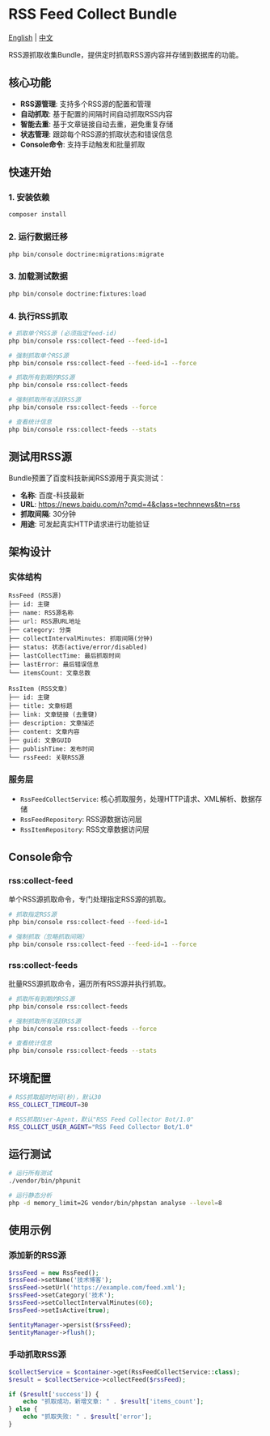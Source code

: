 # RSS Feed Collect Bundle

[English](README.md) | [中文](README.zh-CN.md)

RSS源抓取收集Bundle，提供定时抓取RSS源内容并存储到数据库的功能。

## 核心功能

- **RSS源管理**: 支持多个RSS源的配置和管理
- **自动抓取**: 基于配置的间隔时间自动抓取RSS内容  
- **智能去重**: 基于文章链接自动去重，避免重复存储
- **状态管理**: 跟踪每个RSS源的抓取状态和错误信息
- **Console命令**: 支持手动触发和批量抓取

## 快速开始

### 1. 安装依赖

```bash
composer install
```

### 2. 运行数据迁移

```bash
php bin/console doctrine:migrations:migrate
```

### 3. 加载测试数据

```bash
php bin/console doctrine:fixtures:load
```

### 4. 执行RSS抓取

```bash
# 抓取单个RSS源 (必须指定feed-id)
php bin/console rss:collect-feed --feed-id=1

# 强制抓取单个RSS源
php bin/console rss:collect-feed --feed-id=1 --force

# 抓取所有到期的RSS源
php bin/console rss:collect-feeds

# 强制抓取所有活跃RSS源
php bin/console rss:collect-feeds --force

# 查看统计信息
php bin/console rss:collect-feeds --stats
```

## 测试用RSS源

Bundle预置了百度科技新闻RSS源用于真实测试：

- **名称**: 百度-科技最新
- **URL**: https://news.baidu.com/n?cmd=4&class=technnews&tn=rss
- **抓取间隔**: 30分钟
- **用途**: 可发起真实HTTP请求进行功能验证

## 架构设计

### 实体结构

```
RssFeed (RSS源)
├── id: 主键
├── name: RSS源名称
├── url: RSS源URL地址
├── category: 分类
├── collectIntervalMinutes: 抓取间隔(分钟)
├── status: 状态(active/error/disabled)
├── lastCollectTime: 最后抓取时间
├── lastError: 最后错误信息
└── itemsCount: 文章总数

RssItem (RSS文章)
├── id: 主键  
├── title: 文章标题
├── link: 文章链接 (去重键)
├── description: 文章描述
├── content: 文章内容
├── guid: 文章GUID
├── publishTime: 发布时间
└── rssFeed: 关联RSS源
```

### 服务层

- `RssFeedCollectService`: 核心抓取服务，处理HTTP请求、XML解析、数据存储
- `RssFeedRepository`: RSS源数据访问层
- `RssItemRepository`: RSS文章数据访问层

## Console命令

### rss:collect-feed

单个RSS源抓取命令，专门处理指定RSS源的抓取。

```bash
# 抓取指定RSS源
php bin/console rss:collect-feed --feed-id=1

# 强制抓取（忽略抓取间隔）
php bin/console rss:collect-feed --feed-id=1 --force
```

### rss:collect-feeds

批量RSS源抓取命令，遍历所有RSS源并执行抓取。

```bash
# 抓取所有到期的RSS源
php bin/console rss:collect-feeds

# 强制抓取所有活跃RSS源  
php bin/console rss:collect-feeds --force

# 查看统计信息
php bin/console rss:collect-feeds --stats
```

## 环境配置

```bash
# RSS抓取超时时间(秒)，默认30
RSS_COLLECT_TIMEOUT=30

# RSS抓取User-Agent，默认"RSS Feed Collector Bot/1.0"  
RSS_COLLECT_USER_AGENT="RSS Feed Collector Bot/1.0"
```

## 运行测试

```bash
# 运行所有测试
./vendor/bin/phpunit

# 运行静态分析
php -d memory_limit=2G vendor/bin/phpstan analyse --level=8
```

## 使用示例

### 添加新的RSS源

```php
$rssFeed = new RssFeed();
$rssFeed->setName('技术博客');
$rssFeed->setUrl('https://example.com/feed.xml');
$rssFeed->setCategory('技术');
$rssFeed->setCollectIntervalMinutes(60);
$rssFeed->setIsActive(true);

$entityManager->persist($rssFeed);
$entityManager->flush();
```

### 手动抓取RSS源

```php
$collectService = $container->get(RssFeedCollectService::class);
$result = $collectService->collectFeed($rssFeed);

if ($result['success']) {
    echo "抓取成功，新增文章: " . $result['items_count'];
} else {
    echo "抓取失败: " . $result['error'];
}
```